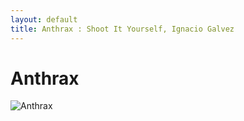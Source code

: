 ```yaml
---
layout: default
title: Anthrax : Shoot It Yourself, Ignacio Galvez
---
```


# Anthrax

![Anthrax](http://assets.farmhouse.co/publishing/1-shoot-it-yourself/images/anthrax-1.jpg)
